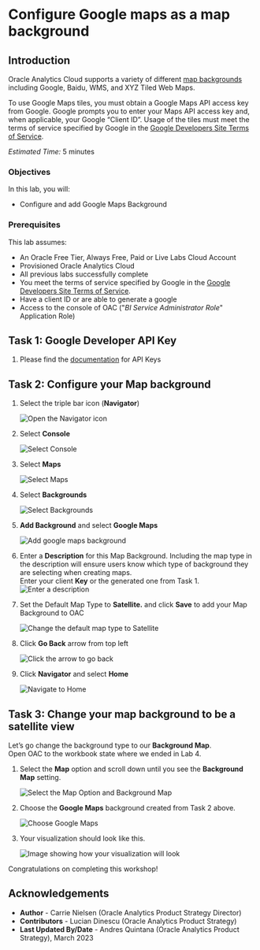 # Configure Google maps as a map background

## Introduction

Oracle Analytics Cloud supports a variety of different [map backgrounds](https://docs.oracle.com/en/cloud/paas/analytics-cloud/acubi/apply-map-backgrounds-and-map-layers-enhance-visualizations.html#GUID-C0851CD0-0DD4-45E7-B378-195796327370)
including Google, Baidu, WMS, and XYZ Tiled Web Maps.

To use Google Maps tiles, you must obtain a Google Maps API access key from Google. Google prompts you to enter your Maps API access key and, when applicable, your Google “Client ID”. Usage of the tiles must meet the terms of service specified by Google in the [Google Developers Site Terms of
Service](https://docs.oracle.com/pls/topic/lookup?ctx=en/cloud/paas/analytics-cloud/acubi&id=google-dev-terms).

_Estimated Time:_ 5 minutes

### Objectives

In this lab, you will:

- Configure and add Google Maps Background
###  Prerequisites

This lab assumes:

- An Oracle Free Tier, Always Free, Paid or Live Labs Cloud Account
- Provisioned Oracle Analytics Cloud
- All previous labs successfully complete
- You meet the terms of service specified by Google in the [Google Developers Site Terms of Service](https://docs.oracle.com/pls/topic/lookup?ctx=en/cloud/paas/analytics-cloud/acubi&id=google-dev-terms).
- Have a client ID or are able to generate a google
- Access to the console of OAC ("*BI Service Administrator Role*" Application Role)  

## Task 1: Google Developer API Key

1. Please find the [documentation](https://developers.google.com/maps/documentation/javascript/get-api-key) for API Keys 

## Task 2: Configure your Map background

1. Select the triple bar icon (**Navigator**)

    ![Open the Navigator icon](../imp-geojson/images/navigator2.png)

2. Select **Console**  

    ![Select Console](../imp-geojson/images/console2.png)


3. Select **Maps**  

    ![Select Maps](../imp-geojson/images/maps.png)

4. Select **Backgrounds**

    ![Select Backgrounds](./images/maps-backgrounds.png)

5. **Add Background** and select **Google Maps**

    ![Add google maps background](./images/add-background-google-maps.png)

6. Enter a **Description** for this Map Background. Including the map type in the description will ensure users know which type of background they
are selecting when creating maps.  
Enter your client **Key** or the generated one from Task 1.
    ![Enter a description](./images/maps-desc-key.png)

7. Set the Default Map Type to **Satellite.** and click **Save** to add your Map Background to OAC

    ![Change the default map type to Satellite](./images/maps-background-save.png)

8. Click **Go Back** arrow from top left

    ![Click the arrow to go back](./images/go-back.png)

9. Click **Navigator** and select **Home**

    ![Navigate to Home](./images/home-page2.png)

## Task 3: Change your map background to be a satellite view  
Let’s go change the background type to our **Background Map**.  
Open OAC to the workbook state where we ended in Lab 4.

1. Select the **Map** option and scroll down until you see the **Background Map** setting.

    ![Select the Map Option and Background Map](./images/change-background-map2.png)

2. Choose the **Google Maps** background created from Task 2 above.

    ![Choose Google Maps](./images/maps-background-google-maps2.png)

3. Your visualization should look like this.

    ![Image showing how your visualization will look](./images/map-google-map2.png)


Congratulations on completing this workshop!

## **Acknowledgements**

- **Author** - Carrie Nielsen (Oracle Analytics Product Strategy Director)
- **Contributors** - Lucian Dinescu (Oracle Analytics Product Strategy)
- **Last Updated By/Date** - Andres Quintana (Oracle Analytics Product Strategy), March 2023